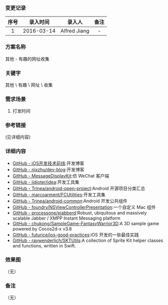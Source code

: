 ### 变更记录

| 序号 | 录入时间 | 录入人 | 备注 |
|:--------:|:--------:|:--------:|:--------:|
| 1 | 2016-03-14 | Alfred Jiang | - |

### 方案名称

其他 - 有趣的网址收集

### 关键字

其他 \ 有趣 \ 网址 \ 收集

### 需求场景

1. 打发时间

### 参考链接
(见详细内容)

### 详细内容

* [GitHub - iOS开发技术前线](https://github.com/bboyfeiyu/iOS-tech-frontier):开发博客
* [GitHub - nixzhu/dev-blog](https://github.com/nixzhu/dev-blog):开发博客
* [GitHub - MessageDisplayKit](https://github.com/xhzengAIB/MessageDisplayKit):仿 WeChat 客户端
* [GitHub - iidioter/idea](https://github.com/iidioter/idea):开发工具集
* [GitHub - Trinea/android-open-project](https://github.com/Trinea/android-open-project):Android 开源项目分类汇总
* [GitHub - marcoarment/FCUtilities](https://github.com/marcoarment/FCUtilities):开发工具集
* [GitHub - Trinea/android-common](https://github.com/Trinea/android-common):Android 开发公共组件
* [GitHub - foundry/NSViewControllerPresentation](https://github.com/foundry/NSViewControllerPresentation):一个自定义 Mac 组件
* [GitHub - processone/ejabberd](https://github.com/processone/ejabberd):Robust, ubiquitous and massively scalable Jabber / XMPP Instant Messaging platform
* [GitHub - chukong/SampleGame-FantasyWarrior3D](https://github.com/chukong/SampleGame-FantasyWarrior3D):A 3D sample game powered by Cocos2d-x v3.8
* [GitHub - futurice/ios-good-practices](https://github.com/futurice/ios-good-practices):iOS 开发的一些最佳实践
* [GitHub - raywenderlich/SKTUtils](https://github.com/raywenderlich/SKTUtils):A collection of Sprite Kit helper classes and functions, written in Swift.

### 效果图
（无）

### 备注
（无）
